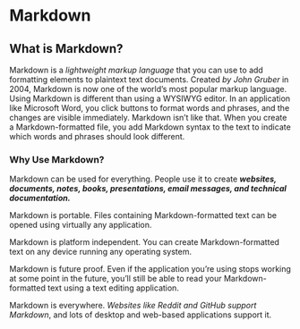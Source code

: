 # **Markdown**

## **What is Markdown?**

Markdown is a *lightweight markup language* that you can use to add formatting elements to plaintext text documents. 
Created *by John Gruber* in 2004, Markdown is now one of the world’s most popular markup language. 
Using Markdown is different than using a WYSIWYG editor. In an application like Microsoft Word, you click buttons to format words and phrases, 
and the changes are visible immediately. Markdown isn’t like that. When you create a Markdown-formatted file, you add Markdown syntax to the text to indicate which words and phrases should look different.

### Why Use **Markdown?**

Markdown can be used for everything. People use it to create ***websites, documents, notes, books, presentations, email messages, and technical documentation.***

Markdown is portable. Files containing Markdown-formatted text can be opened using virtually any application. 

Markdown is platform independent. You can create Markdown-formatted text on any device running any operating system.

Markdown is future proof. Even if the application you’re using stops working at some point in the future, you’ll still be able to read your Markdown-formatted text using a text editing application. 

Markdown is everywhere. *Websites like Reddit and GitHub support Markdown*, and lots of desktop and web-based applications support it.